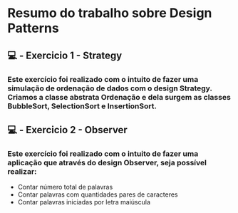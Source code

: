 # Resumo do trabalho sobre Design Patterns 

## :computer: - Exercicio 1 - Strategy
### Este exercício foi realizado com o intuito de fazer uma simulação de ordenação de dados com o design Strategy. Criamos a classe abstrata Ordenação e dela surgem as classes BubbleSort, SelectionSort e InsertionSort.

## :computer: - Exercicio 2 - Observer
### Este exercício foi realizado com o intuito de fazer uma aplicação que através do design Observer, seja possível realizar:
- Contar número total de palavras
- Contar palavras com quantidades pares de caracteres
- Contar palavras iniciadas por letra maiúscula